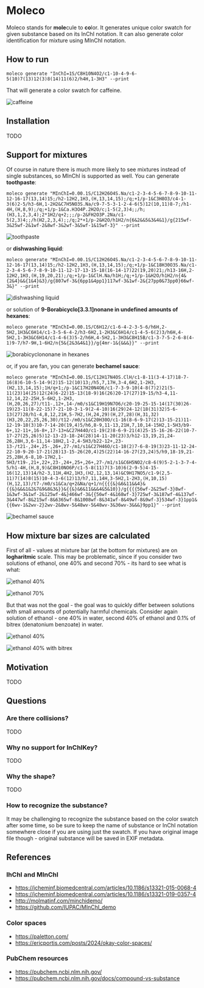 # Moleco

Moleco stands for **mole**cule to **co**lor. It generates unique color swatch for given substance based on its InChI notation. It can also generate color identification for mixture using MInChI notation.

## How to run

`moleco generate "InChI=1S/C8H10N4O2/c1-10-4-9-6-5(10)7(13)12(3)8(14)11(6)2/h4H,1-3H3" --print`

That will generate a color swatch for caffeine.

![caffeine](readme/caffeine.png)

## Installation

TODO

## Support for mixtures

Of course in nature there is much more likely to see mixtures instead of single substances, so MInChI is supported as well. You can generate **toothpaste**:

```
moleco generate "MInChI=0.00.1S/C12H26O4S.Na/c1-2-3-4-5-6-7-8-9-10-11-12-16-17(13,14)15;/h2-12H2,1H3,(H,13,14,15);/q;+1/p-1&C3H8O3/c4-1-3(6)2-5/h3-6H,1-2H2&C7H5NO3S.Na/c9-7-5-3-1-2-4-6(5)12(10,11)8-7;/h1-4H,(H,8,9);/q;+1/p-1&Ca.H3O4P.2H2O/c;1-5(2,3)4;;/h;(H3,1,2,3,4);2*1H2/q+2;;;/p-2&FH2O3P.2Na/c1-5(2,3)4;;/h(H2,2,3,4);;/q;2*+1/p-2&H2O/h1H2/n{6&2&&5&3&4&1}/g{215wf-3&25wf-2&1wf-2&8wf-3&2wf-3&5wf-1&15wf-3}" --print
```

![toothpaste](readme/toothpaste.png)

or **dishwashing liquid**:
```
moleco generate "MInChI=0.00.1S/C12H26O4S.Na/c1-2-3-4-5-6-7-8-9-10-11-12-16-17(13,14)15;/h2-12H2,1H3,(H,13,14,15);/q;+1/p-1&C18H30O3S.Na/c1-2-3-4-5-6-7-8-9-10-11-12-17-13-15-18(16-14-17)22(19,20)21;/h13-16H,2-12H2,1H3,(H,19,20,21);/q;+1/p-1&ClH.Na/h1H;/q;+1/p-1&H2O/h1H2/n{4&{2&4}&&{1&4}&3}/g{807wf-3&{6pp1&4pp1}117wf-3&1wf-2&{27pp0&73pp0}66wf-3&}" --print
```

![dishwashing liquid](readme/dishwashingliquid.png)

or solution of **9-Borabicyclo[3.3.1]nonane in undefined amounts of hexanes**:

```
moleco generate "MInChI=0.00.1S/C6H12/c1-6-4-2-3-5-6/h6H,2-5H2,1H3&C6H14/c1-3-5-6-4-2/h3-6H2,1-2H3&C6H14/c1-4-5-6(2)3/h6H,4-5H2,1-3H3&C6H14/c1-4-6(3)5-2/h6H,4-5H2,1-3H3&C8H15B/c1-3-7-5-2-6-8(4-1)9-7/h7-9H,1-6H2/n{5&{2&3&4&1}}/g{4mr-1&{&&&}}" --print
```

![borabicyclononane in hexanes](readme/boarabicyclononaneinhexanes.png)

or, if you are fan, you can generate **bechamel sauce**:
```
moleco generate "MInChI=0.00.1S/C12H17N4OS.ClH/c1-8-11(3-4-17)18-7-16(8)6-10-5-14-9(2)15-12(10)13;/h5,7,17H,3-4,6H2,1-2H3,(H2,13,14,15);1H/q+1;/p-1&C17H20N4O6/c1-7-3-9-10(4-8(7)2)21(5-11(23)14(25)12(24)6-22)15-13(18-9)16(26)20-17(27)19-15/h3-4,11-12,14,22-25H,5-6H2,1-2H3,(H,20,26,27)/t11-,12+,14-/m0/s1&C19H19N7O6/c20-19-25-15-14(17(30)26-19)23-11(8-22-15)7-21-10-3-1-9(2-4-10)16(29)24-12(18(31)32)5-6-13(27)28/h1-4,8,12,21H,5-7H2,(H,24,29)(H,27,28)(H,31,32)(H3,20,22,25,26,30)/t12-/m0/s1&C20H30O/c1-16(8-6-9-17(2)13-15-21)11-12-19-18(3)10-7-14-20(19,4)5/h6,8-9,11-13,21H,7,10,14-15H2,1-5H3/b9-6+,12-11+,16-8+,17-13+&C27H44O/c1-19(2)8-6-9-21(4)25-15-16-26-22(10-7-17-27(25,26)5)12-13-23-18-24(28)14-11-20(23)3/h12-13,19,21,24-26,28H,3,6-11,14-18H2,1-2,4-5H3/b22-12+,23-13-/t21-,24+,25-,26+,27-/m1/s1&C27H46O/c1-18(2)7-6-8-19(3)23-11-12-24-22-10-9-20-17-21(28)13-15-26(20,4)25(22)14-16-27(23,24)5/h9,18-19,21-25,28H,6-8,10-17H2,1-5H3/t19-,21+,22+,23-,24+,25+,26+,27-/m1/s1&C6H5NO2/c8-6(9)5-2-1-3-7-4-5/h1-4H,(H,8,9)&C8H10NO6P/c1-5-8(11)7(3-10)6(2-9-5)4-15-16(12,13)14/h2-3,11H,4H2,1H3,(H2,12,13,14)&C9H17NO5/c1-9(2,5-11)7(14)8(15)10-4-3-6(12)13/h7,11,14H,3-5H2,1-2H3,(H,10,15)(H,12,13)/t7-/m0/s1&Ca/q+2&Na/q+1/n{{{{&}&6&11&&4}&{{&}&&&1&2&7&9&8&3&}}&{{&}&6&11&&&4&5&10}}/g{{{{56wf-2&25wf-3}8wf-1&3wf-3&1wf-2&125wf-4&}466wf-3&{{56wf-4&168wf-3}725wf-3&187wf-4&137wf-3&447wf-8&215wf-8&6365wf-8&1008wf-8&341wf-8&49wf-8&9wf-3}534wf-3}1pp1&{{6wv-1&2wv-2}2wv-2&8wv-5&48wv-5&48wv-3&36wv-3&&&}9pp1}" --print
```

![bechamel sauce](readme/bechamelsauce.png)

## How mixture bar sizes are calculated

First of all - values at mixture bar (at the bottom for mixtures) are on **logharitmic** scale. This may be problematic, since if you consider two solutions of ethanol, one 40% and second 70% - its hard to see what is what:


![ethanol 40%](readme/ethanolwater4060.png)

![ethanol 70%](readme/ethanolwater7030.png)

But that was not the goal - the goal was to quickly differ between solutions with small amounts of potentially harmful chemicals. Consider again solution of ethanol - one 40% in water, second 40% of ethanol and 0.1% of bitrex (denatonium benzoate) in water.


![ethanol 40%](readme/ethanolwater4060.png)

![ethanol 40% with bitrex](readme/ethanolwaterbitrex.png)

## Motivation

TODO

## Questions

### Are there collisions?

TODO

### Why no support for InChIKey?

TODO

### Why the shape?

TODO

### How to recognize the substance?

It may be challenging to recognize the substance based on the color swatch after some time, so be sure to keep the name of substance or InChI notation somewhere close if you are using just the swatch. If you have original image file though - original substance will be saved in EXIF metadata.

## References

### IhChI and MInChI

  * https://jcheminf.biomedcentral.com/articles/10.1186/s13321-015-0068-4
  * https://jcheminf.biomedcentral.com/articles/10.1186/s13321-019-0357-4
  * http://molmatinf.com/minchidemo/
  * https://github.com/IUPAC/MInChI_demo

### Color spaces

  * https://paletton.com/
  * https://ericportis.com/posts/2024/okay-color-spaces/

### PubChem resources
  * https://pubchem.ncbi.nlm.nih.gov/
  * https://pubchem.ncbi.nlm.nih.gov/docs/compound-vs-substance

